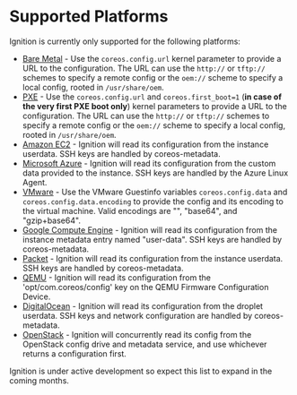 # Supported Platforms #

Ignition is currently only supported for the following platforms:

* [Bare Metal] - Use the `coreos.config.url` kernel parameter to provide a URL to the configuration. The URL can use the `http://` or `tftp://` schemes to specify a remote config or the `oem://` scheme to specify a local config, rooted in `/usr/share/oem`.
* [PXE] - Use the `coreos.config.url` and `coreos.first_boot=1` (**in case of the very first PXE boot only**) kernel parameters to provide a URL to the configuration. The URL can use the `http://` or `tftp://` schemes to specify a remote config or the `oem://` scheme to specify a local config, rooted in `/usr/share/oem`.
* [Amazon EC2] - Ignition will read its configuration from the instance userdata. SSH keys are handled by coreos-metadata.
* [Microsoft Azure] - Ignition will read its configuration from the custom data provided to the instance. SSH keys are handled by the Azure Linux Agent.
* [VMware] - Use the VMware Guestinfo variables `coreos.config.data` and `coreos.config.data.encoding` to provide the config and its encoding to the virtual machine. Valid encodings are "", "base64", and "gzip+base64".
* [Google Compute Engine] - Ignition will read its configuration from the instance metadata entry named "user-data". SSH keys are handled by coreos-metadata.
* [Packet] - Ignition will read its configuration from the instance userdata. SSH keys are handled by coreos-metadata.
* [QEMU] - Ignition will read its configuration from the 'opt/com.coreos/config' key on the QEMU Firmware Configuration Device.
* [DigitalOcean] - Ignition will read its configuration from the droplet userdata. SSH keys and network configuration are handled by coreos-metadata.
* [OpenStack] - Ignition will concurrently read its config from the OpenStack config drive and metadata service, and use whichever returns a configuration first.

Ignition is under active development so expect this list to expand in the coming months.

[Bare Metal]: https://github.com/coreos/docs/blob/master/os/installing-to-disk.md
[PXE]: https://github.com/coreos/docs/blob/master/os/booting-with-pxe.md
[Amazon EC2]: https://github.com/coreos/docs/blob/master/os/booting-on-ec2.md
[Microsoft Azure]: https://github.com/coreos/docs/blob/master/os/booting-on-azure.md
[VMware]: https://github.com/coreos/docs/blob/master/os/booting-on-vmware.md
[Google Compute Engine]: https://github.com/coreos/docs/blob/master/os/booting-on-google-compute-engine.md
[Packet]: https://github.com/coreos/docs/blob/master/os/booting-on-packet.md
[QEMU]: https://github.com/qemu/qemu/blob/d75aa4372f0414c9960534026a562b0302fcff29/docs/specs/fw_cfg.txt
[DigitalOcean]: https://github.com/coreos/docs/blob/master/os/booting-on-digitalocean.md
[OpenStack]: https://github.com/coreos/docs/blob/master/os/booting-on-openstack.md
